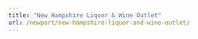 ```yaml
---
title: "New Hampshire Liquor & Wine Outlet"
url: /newport/new-hampshire-liquor-and-wine-outlet/
---
```

